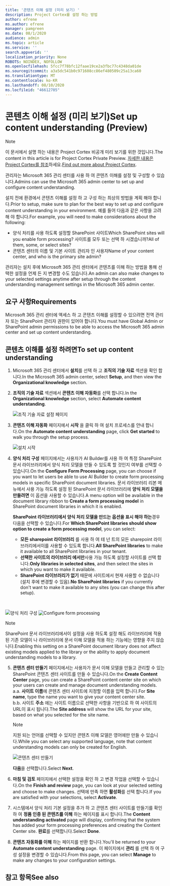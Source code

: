 ```yaml
---
title: '콘텐츠 이해 설정 (미리 보기) '
description: Project Cortex를 설정 하는 방법
author: efrene
ms.author: efrene
manager: pamgreen
ms.date: 08/1/2020
audience: admin
ms.topic: article
ms.service: ''
search.appverid: ''
localization_priority: None
ROBOTS: NOINDEX, NOFOLLOW
ms.openlocfilehash: 5fcc7f78bfc12faae19ce2a3fbc77c4348da01de
ms.sourcegitcommit: a3a5dc541b0c971608cc86ef480509c25a13ca60
ms.translationtype: MT
ms.contentlocale: ko-KR
ms.lasthandoff: 08/10/2020
ms.locfileid: "46612705"
---
```

# <a name="set-up-content-understanding-preview"></a><span data-ttu-id="cb8ca-103">콘텐츠 이해 설정 (미리 보기)</span><span class="sxs-lookup"><span data-stu-id="cb8ca-103">Set up content understanding (Preview)</span></span>

> [!Note] 
> <span data-ttu-id="cb8ca-104">이 문서에서 설명 하는 내용은 Project Cortex 비공개 미리 보기를 위한 것입니다.</span><span class="sxs-lookup"><span data-stu-id="cb8ca-104">The content in this article is for Project Cortex Private Preview.</span></span> <span data-ttu-id="cb8ca-105">[자세한 내용은 Project Cortex를 참조](https://aka.ms/projectcortex)하세요.</span><span class="sxs-lookup"><span data-stu-id="cb8ca-105">[Find out more about Project Cortex](https://aka.ms/projectcortex).</span></span>

<span data-ttu-id="cb8ca-106">관리자는 Microsoft 365 관리 센터를 사용 하 여 콘텐츠 이해를 설정 및 구성할 수 있습니다.</span><span class="sxs-lookup"><span data-stu-id="cb8ca-106">Admins can use the Microsoft 365 admin center to set up and configure content understanding.</span></span> 

<span data-ttu-id="cb8ca-107">설치 전에 환경에서 콘텐츠 이해를 설정 하 고 구성 하는 최상의 방법을 계획 해야 합니다.</span><span class="sxs-lookup"><span data-stu-id="cb8ca-107">Prior to setup, make sure to plan for the best way to set up and configure content understanding in your environment.</span></span> <span data-ttu-id="cb8ca-108">예를 들어 다음과 같은 사항을 고려해 야 합니다.</span><span class="sxs-lookup"><span data-stu-id="cb8ca-108">For example, you will need to make considerations about the following:</span></span>
- <span data-ttu-id="cb8ca-109">양식 처리를 사용 하도록 설정할 SharePoint 사이트</span><span class="sxs-lookup"><span data-stu-id="cb8ca-109">Which SharePoint sites will you enable form processing?</span></span> <span data-ttu-id="cb8ca-110">사이트를 모두 또는 선택 하 시겠습니까?</span><span class="sxs-lookup"><span data-stu-id="cb8ca-110">All of them, some, or select sites?</span></span>
- <span data-ttu-id="cb8ca-111">콘텐츠 센터의 이름 및 기본 사이트 관리자 인 사용자</span><span class="sxs-lookup"><span data-stu-id="cb8ca-111">Name of your content center, and who is the primary site admin?</span></span>

<span data-ttu-id="cb8ca-112">관리자는 설치 후에 Microsoft 365 관리 센터에서 콘텐츠를 이해 하는 방법을 통해 선택한 설정을 언제 든 지 변경할 수도 있습니다.</span><span class="sxs-lookup"><span data-stu-id="cb8ca-112">An admin can also make changes to your selected settings anytime after setup through the content understanding management settings in the Microsoft 365 admin center.</span></span>


## <a name="requirements"></a><span data-ttu-id="cb8ca-113">요구 사항</span><span class="sxs-lookup"><span data-stu-id="cb8ca-113">Requirements</span></span> 
<span data-ttu-id="cb8ca-114">Microsoft 365 관리 센터에 액세스 하 고 콘텐츠 이해를 설정할 수 있으려면 전역 관리자 또는 SharePoint 관리자 권한이 있어야 합니다.</span><span class="sxs-lookup"><span data-stu-id="cb8ca-114">You must have Global Admin or SharePoint admin permissions to be able to access the Microsoft 365 admin center and set up content understanding.</span></span>


## <a name="to-set-up-content-understanding"></a><span data-ttu-id="cb8ca-115">콘텐츠 이해를 설정 하려면</span><span class="sxs-lookup"><span data-stu-id="cb8ca-115">To set up content understanding</span></span>

1. <span data-ttu-id="cb8ca-116">Microsoft 365 관리 센터에서 **설치**를 선택 하 고 **조직의 기술 자료** 섹션을 확인 합니다.</span><span class="sxs-lookup"><span data-stu-id="cb8ca-116">In the Microsoft 365 admin center, select **Setup**, and then view the **Organizational knowledge** section.</span></span>
2. <span data-ttu-id="cb8ca-117">**조직의 기술 자료** 섹션에서 **콘텐츠 이해 자동화**를 선택 합니다.</span><span class="sxs-lookup"><span data-stu-id="cb8ca-117">In the **Organizational knowledge** section, select **Automate content understanding**.</span></span><br/>

    ![조직 기술 자료 설정 페이지](../media/content-understanding/admin-org-knowledge-options.png)</br>

3. <span data-ttu-id="cb8ca-119">**콘텐츠 이해 자동화** 페이지에서 **시작** 을 클릭 하 여 설치 프로세스를 안내 합니다.</span><span class="sxs-lookup"><span data-stu-id="cb8ca-119">On the **Automate content understanding** page, click **Get started** to walk you through the setup process.</span></span><br/>

    ![설치 시작](../media/content-understanding/admin-content-understanding-get-started.png)</br>


4. <span data-ttu-id="cb8ca-121">**양식 처리 구성** 페이지에서는 사용자가 AI Builder를 사용 하 여 특정 SharePoint 문서 라이브러리에서 양식 처리 모델을 만들 수 있도록 할 것인지 여부를 선택할 수 있습니다.</span><span class="sxs-lookup"><span data-stu-id="cb8ca-121">On the **Configure Form Processing** page, you can choose if you want to let users be able to use AI Builder to create form processing models in specific SharePoint document libraries.</span></span> <span data-ttu-id="cb8ca-122">문서 라이브러리 리본 메뉴에서 사용 가능 하도록 설정 된 SharePoint 문서 라이브러리에 **양식 처리 모델을 만들려면** 이 옵션을 사용할 수 있습니다.</span><span class="sxs-lookup"><span data-stu-id="cb8ca-122">A menu option will be available in the document library ribbon to **Create a form processing model** in SharePoint document libraries in which it is enabled.</span></span>
 
     <span data-ttu-id="cb8ca-123">**SharePoint 라이브러리에서 양식 처리 모델을 만드는 옵션을 표시 해야 하는**경우 다음을 선택할 수 있습니다.</span><span class="sxs-lookup"><span data-stu-id="cb8ca-123">For **Which SharePoint libraries should show option to create a form processing model**, you can select:</span></span></br>
    - <span data-ttu-id="cb8ca-124">**모든 sharepoint 라이브러리** 를 사용 하 여 테 넌 트의 모든 sharepoint 라이브러리에서이를 사용할 수 있도록 합니다.</span><span class="sxs-lookup"><span data-stu-id="cb8ca-124">**All SharePoint libraries** to make it available to all SharePoint libraries in your tenant.</span></span></br>
    - <span data-ttu-id="cb8ca-125">**선택한 사이트의 라이브러리 에서만**사용 가능 하도록 설정할 사이트를 선택 합니다.</span><span class="sxs-lookup"><span data-stu-id="cb8ca-125">**Only libraries in selected sites**, and then select the sites in which you want to make it available.</span></span></br>
    - <span data-ttu-id="cb8ca-126">**SharePoint 라이브러리가 없기** 때문에 사이트에서 현재 사용할 수 없습니다 (설치 후에 변경할 수 있음).</span><span class="sxs-lookup"><span data-stu-id="cb8ca-126">**No SharePoint libraries** if you currently don't want to make it available to any sites (you can change this after setup).</span></span>
</br>

   <span data-ttu-id="cb8ca-127">![양식 처리 구성](../media/content-understanding/admin-configforms.png)
</span><span class="sxs-lookup"><span data-stu-id="cb8ca-127">![Configure form processing](../media/content-understanding/admin-configforms.png)
</span></span></br>

   > [!Note]
   > <span data-ttu-id="cb8ca-128">SharePoint 문서 라이브러리에서이 설정을 사용 하도록 설정 해도 라이브러리에 적용 된 기존 모델이 나 라이브러리에 문서 이해 모델을 적용 하는 기능에는 영향을 주지 않습니다.</span><span class="sxs-lookup"><span data-stu-id="cb8ca-128">Enabling this setting on a SharePoint document library does not affect existing models applied to the library or the ability to apply document understanding models to a library.</span></span> 

    
5. <span data-ttu-id="cb8ca-129">**콘텐츠 센터 만들기** 페이지에서는 사용자가 문서 이해 모델을 만들고 관리할 수 있는 SharePoint 콘텐츠 센터 사이트를 만들 수 있습니다.</span><span class="sxs-lookup"><span data-stu-id="cb8ca-129">On the **Create Content Center** page, you can create a SharePoint content center site on which your users can create and manage document understanding models.</span></span> </br>
    <span data-ttu-id="cb8ca-130">a.</span><span class="sxs-lookup"><span data-stu-id="cb8ca-130">a.</span></span> <span data-ttu-id="cb8ca-131">**사이트 이름**에 콘텐츠 센터 사이트에 지정할 이름을 입력 합니다.</span><span class="sxs-lookup"><span data-stu-id="cb8ca-131">For **Site name**, type the name you want to give your content center site.</span></span></br>
    <span data-ttu-id="cb8ca-132">b.</span><span class="sxs-lookup"><span data-stu-id="cb8ca-132">b.</span></span> <span data-ttu-id="cb8ca-133">사이트 **주소** 에는 사이트 이름으로 선택한 사항을 기반으로 하 여 사이트의 URL이 표시 됩니다.</span><span class="sxs-lookup"><span data-stu-id="cb8ca-133">The **Site address** will show the URL for your site, based on what you selected for the site name.</span></span></br>

    > [!Note] 
    > <span data-ttu-id="cb8ca-134">지원 되는 언어를 선택할 수 있지만 콘텐츠 이해 모델은 영어에만 만들 수 있습니다.</span><span class="sxs-lookup"><span data-stu-id="cb8ca-134">While you can select any supported language, note that content understanding models can only be created for English.</span></span></br>

      ![콘텐츠 센터 만들기](../media/content-understanding/admin-cu-create-cc.png)</br>


    <span data-ttu-id="cb8ca-136">**다음**을 선택합니다.</span><span class="sxs-lookup"><span data-stu-id="cb8ca-136">Select **Next**.</span></span>
6. <span data-ttu-id="cb8ca-137">**마침 및 검토** 페이지에서 선택한 설정을 확인 하 고 변경 작업을 선택할 수 있습니다.</span><span class="sxs-lookup"><span data-stu-id="cb8ca-137">On the **Finish and review** page, you can look at your selected setting and choose to make changes.</span></span> <span data-ttu-id="cb8ca-138">선택에 만족 하면 **활성화**를 선택 합니다.</span><span class="sxs-lookup"><span data-stu-id="cb8ca-138">If you are satisfied with your selections, select **Activate**.</span></span>



7. <span data-ttu-id="cb8ca-139">시스템에서 양식 처리 기본 설정을 추가 하 고 콘텐츠 센터 사이트를 만들기를 확인 하 여 **정품 인증 된 콘텐츠를 이해** 하는 페이지를 표시 합니다.</span><span class="sxs-lookup"><span data-stu-id="cb8ca-139">The **Content understanding activated** page will display, confirming that the system has added your form processing preferences and creating the Content Center site.</span></span> <span data-ttu-id="cb8ca-140">**완료**를 선택합니다.</span><span class="sxs-lookup"><span data-stu-id="cb8ca-140">Select **Done**.</span></span>

8. <span data-ttu-id="cb8ca-141">**콘텐츠 자동화를 이해** 하는 페이지를 반환 합니다.</span><span class="sxs-lookup"><span data-stu-id="cb8ca-141">You'll be returned to your **Automate content understanding** page.</span></span> <span data-ttu-id="cb8ca-142">이 페이지에서 **관리** 를 선택 하 여 구성 설정을 변경할 수 있습니다.</span><span class="sxs-lookup"><span data-stu-id="cb8ca-142">From this page, you can select **Manage** to make any changes to your configuration settings.</span></span> 

## <a name="see-also"></a><span data-ttu-id="cb8ca-143">참고 항목</span><span class="sxs-lookup"><span data-stu-id="cb8ca-143">See also</span></span>



  






